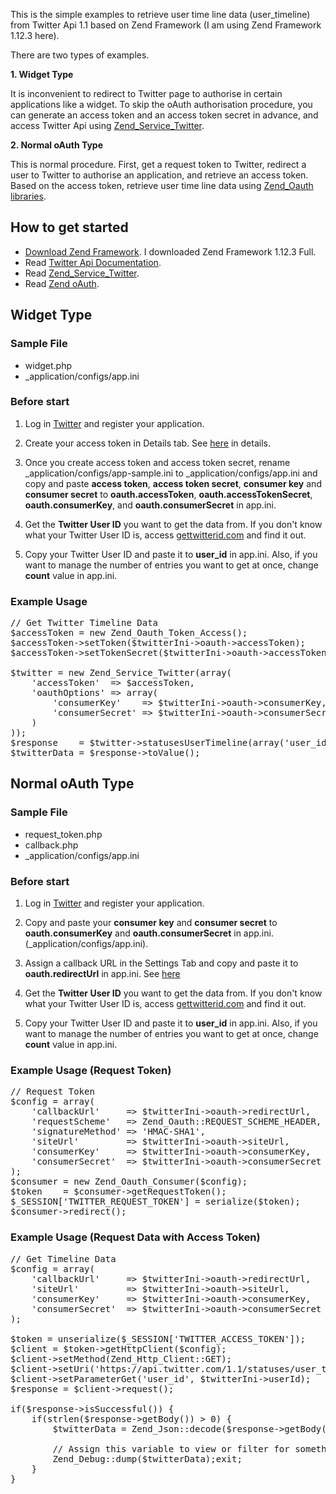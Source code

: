 This is the simple examples to retrieve user time line data (user_timeline) from Twitter Api 1.1 based on Zend Framework (I am using Zend Framework 1.12.3 here).

There are two types of examples.

**1. Widget Type**

It is inconvenient to redirect to Twitter page to authorise in certain applications like a widget. To skip the oAuth authorisation procedure, you can generate an access token and an access token secret in advance,
and access Twitter Api using [Zend_Service_Twitter](http://framework.zend.com/manual/1.12/ja/zend.service.twitter.html).

**2. Normal oAuth Type**

This is normal procedure. First, get a request token to Twitter, redirect a user to Twitter to authorise an application, and retrieve an access token. Based on the access token, retrieve user time line data using
[Zend_Oauth libraries](http://framework.zend.com/manual/1.12/en/zend.oauth.introduction.html).

## How to get started
* [Download Zend Framework](http://framework.zend.com/downloads/latest). I downloaded Zend Framework 1.12.3 Full.
* Read [Twitter Api Documentation](https://dev.twitter.com/docs/api/1.1/get/statuses/user_timeline).
* Read [Zend_Service_Twitter](http://framework.zend.com/manual/1.12/ja/zend.service.twitter.html).
* Read [Zend oAuth](http://framework.zend.com/manual/1.12/en/zend.oauth.introduction.html).

## Widget Type

### Sample File
* widget.php
* _application/configs/app.ini

### Before start
1. Log in [Twitter](https://dev.twitter.com/) and register your application.

2. Create your access token in Details tab. See [here](http://www.convexstyle.com/github/create_accessToken.png "The image of creating access token") in details.

3. Once you create access token and access token secret, rename _application/configs/app-sample.ini to _application/configs/app.ini and copy and paste **access token**, **access token secret**, **consumer key** and **consumer secret** to **oauth.accessToken**, **oauth.accessTokenSecret**, **oauth.consumerKey**, and **oauth.consumerSecret** in app.ini.

4. Get the **Twitter User ID** you want to get the data from. If you don't know what your Twitter User ID is, access [gettwitterid.com](http://gettwitterid.com/ "gettwitterid.com") and find it out.

5. Copy your Twitter User ID and paste it to **user_id** in app.ini. Also, if you want to manage the number of entries you want to get at once, change **count** value in app.ini.

### Example Usage
<pre>
// Get Twitter Timeline Data
$accessToken = new Zend_Oauth_Token_Access();
$accessToken->setToken($twitterIni->oauth->accessToken);
$accessToken->setTokenSecret($twitterIni->oauth->accessTokenSecret);

$twitter = new Zend_Service_Twitter(array(
    'accessToken'  => $accessToken,
    'oauthOptions' => array(
        'consumerKey'    => $twitterIni->oauth->consumerKey,
        'consumerSecret' => $twitterIni->oauth->consumerSecret
    )
));
$response    = $twitter->statusesUserTimeline(array('user_id' => $twitterIni->userId, 'count' => $twitterIni->userId));
$twitterData = $response->toValue();
</pre>

## Normal oAuth Type

### Sample File
* request_token.php
* callback.php
* _application/configs/app.ini

### Before start
1. Log in [Twitter](https://dev.twitter.com/) and register your application.

2. Copy and paste your **consumer key** and **consumer secret** to **oauth.consumerKey** and **oauth.consumerSecret** in app.ini. (_application/configs/app.ini).

3. Assign a callback URL in the Settings Tab and copy and paste it to **oauth.redirectUrl** in app.ini. See [here](http://www.convexstyle.com/github/create_callbackBack.png "The image of creating callback URL")

4. Get the **Twitter User ID** you want to get the data from. If you don't know what your Twitter User ID is, access [gettwitterid.com](http://gettwitterid.com/ "gettwitterid.com") and find it out.

5. Copy your Twitter User ID and paste it to **user_id** in app.ini. Also, if you want to manage the number of entries you want to get at once, change **count** value in app.ini.

### Example Usage (Request Token)
<pre>
// Request Token
$config = array(
    'callbackUrl'     => $twitterIni->oauth->redirectUrl,
    'requestScheme'   => Zend_Oauth::REQUEST_SCHEME_HEADER,
    'signatureMethod' => 'HMAC-SHA1',
    'siteUrl'         => $twitterIni->oauth->siteUrl,
    'consumerKey'     => $twitterIni->oauth->consumerKey,
    'consumerSecret'  => $twitterIni->oauth->consumerSecret
);
$consumer = new Zend_Oauth_Consumer($config);
$token    = $consumer->getRequestToken();
$_SESSION['TWITTER_REQUEST_TOKEN'] = serialize($token);
$consumer->redirect();
</pre>

### Example Usage (Request Data with Access Token)
<pre>
// Get Timeline Data
$config = array(
    'callbackUrl'     => $twitterIni->oauth->redirectUrl,
    'siteUrl'         => $twitterIni->oauth->siteUrl,
    'consumerKey'     => $twitterIni->oauth->consumerKey,
    'consumerSecret'  => $twitterIni->oauth->consumerSecret
);

$token = unserialize($_SESSION['TWITTER_ACCESS_TOKEN']);
$client = $token->getHttpClient($config);
$client->setMethod(Zend_Http_Client::GET);
$client->setUri('https://api.twitter.com/1.1/statuses/user_timeline.json');
$client->setParameterGet('user_id', $twitterIni->userId);
$response = $client->request();

if($response->isSuccessful()) {
    if(strlen($response->getBody()) > 0) {
        $twitterData = Zend_Json::decode($response->getBody());

        // Assign this variable to view or filter for something.
        Zend_Debug::dump($twitterData);exit;
    }
}
</pre>

